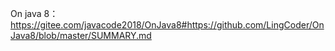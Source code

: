 On java 8： https://gitee.com/javacode2018/OnJava8#https://github.com/LingCoder/OnJava8/blob/master/SUMMARY.md